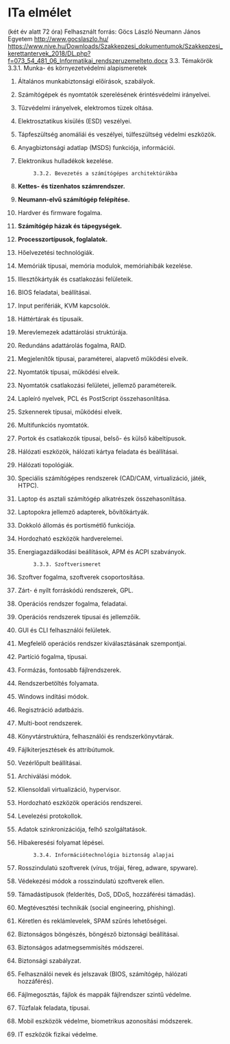# ITa elmélet 
(két év alatt 72 óra)
Felhasznált forrás: Göcs László Neumann János Egyetem http://www.gocslaszlo.hu/
https://www.nive.hu/Downloads/Szakkepzesi_dokumentumok/Szakkepzesi_kerettantervek_2018/DL.php?f=073_54_481_06_Informatikai_rendszeruzemelteto.docx
        3.3. Témakörök
            3.3.1. Munka- és környezetvédelmi alapismeretek
1. Általános munkabiztonsági előírások, szabályok.
1. Számítógépek és nyomtatók szerelésének érintésvédelmi irányelvei.
1. Tűzvédelmi irányelvek, elektromos tüzek oltása.
1. Elektrosztatikus kisülés (ESD) veszélyei.
1. Tápfeszültség anomáliái és veszélyei, túlfeszültség védelmi eszközök.
1. Anyagbiztonsági adatlap (MSDS) funkciója, információi.
1. Elektronikus hulladékok kezelése.

            3.3.2. Bevezetés a számítógépes architektúrákba
1. **Kettes- és tizenhatos számrendszer.**
1. **Neumann-elvű számítógép felépítése.**
1. Hardver és firmware fogalma.
1. **Számítógép házak és tápegységek.**
1. **Processzortípusok, foglalatok.**
1. Hőelvezetési technológiák.
1. Memóriák típusai, memória modulok, memóriahibák kezelése.
1. Illesztőkártyák és csatlakozási felületeik.
1. BIOS feladatai, beállításai.
1. Input perifériák, KVM kapcsolók.
1. Háttértárak és típusaik.
1. Merevlemezek adattárolási struktúrája.
1. Redundáns adattárolás fogalma, RAID.
1. Megjelenítők típusai, paraméterei, alapvető működési elveik.
1. Nyomtatók típusai, működési elveik.
1. Nyomtatók csatlakozási felületei, jellemző paramétereik.
1. Lapleíró nyelvek, PCL és PostScript összehasonlítása.
1. Szkennerek típusai, működési elveik.
1. Multifunkciós nyomtatók.
1. Portok és csatlakozók típusai, belső- és külső kábeltípusok.
1. Hálózati eszközök, hálózati kártya feladata és beállításai.
1. Hálózati topológiák.
1. Speciális számítógépes rendszerek (CAD/CAM, virtualizáció, játék, HTPC).
1. Laptop és asztali számítógép alkatrészek összehasonlítása.
1. Laptopokra jellemző adapterek, bővítőkártyák.
1. Dokkoló állomás és portismétlő funkciója.
1. Hordozható eszközök hardverelemei.
1. Energiagazdálkodási beállítások, APM és ACPI szabványok.


            3.3.3. Szoftverismeret
1. Szoftver fogalma, szoftverek csoportosítása.
1. Zárt- é nyílt forráskódú rendszerek, GPL.
1. Operációs rendszer fogalma, feladatai.
1. Operációs rendszerek típusai és jellemzőik.
1. GUI és CLI felhasználói felületek.
1. Megfelelő operációs rendszer kiválasztásának szempontjai.
1. Partíció fogalma, típusai.
1. Formázás, fontosabb fájlrendszerek.
1. Rendszerbetöltés folyamata.
1. Windows indítási módok.
1. Regisztráció adatbázis.
1. Multi-boot rendszerek.
1. Könyvtárstruktúra, felhasználói és rendszerkönyvtárak.
1. Fájlkiterjesztések és attribútumok.
1. Vezérlőpult beállításai.
1. Archiválási módok.
1. Kliensoldali virtualizáció, hypervisor.
1. Hordozható eszközök operációs rendszerei.
1. Levelezési protokollok.
1. Adatok szinkronizációja, felhő szolgáltatások.
1. Hibakeresési folyamat lépései.

            3.3.4. Információtechnológia biztonság alapjai
1. Rosszindulatú szoftverek (vírus, trójai, féreg, adware, spyware).
1. Védekezési módok a rosszindulatú szoftverek ellen.
1. Támadástípusok (felderítés, DoS, DDoS, hozzáférési támadás).
1. Megtévesztési technikák (social engineering, phishing).
1. Kéretlen és reklámlevelek, SPAM szűrés lehetőségei.
1. Biztonságos böngészés, böngésző biztonsági beállításai.
1. Biztonságos adatmegsemmisítés módszerei.
1. Biztonsági szabályzat.
1. Felhasználói nevek és jelszavak (BIOS, számítógép, hálózati hozzáférés).
1. Fájlmegosztás, fájlok és mappák fájlrendszer szintű védelme.
1. Tűzfalak feladata, típusai.
1. Mobil eszközök védelme, biometrikus azonosítási módszerek.
1. IT eszközök fizikai védelme.
